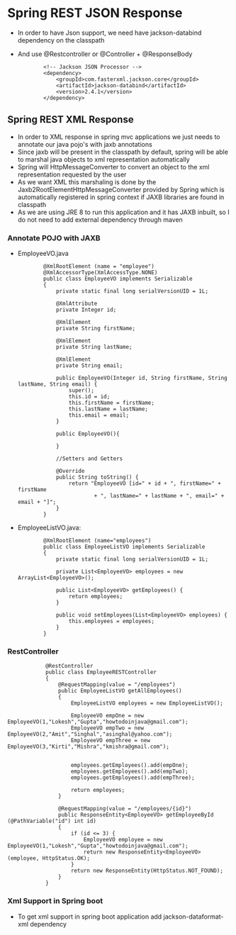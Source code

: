 # Spring REST JSON Response


-	In order to have Json support, we need have jackson-databind dependency on the classpath
-	And use @Restcontroller or @Controller + @ResponseBody


				<!-- Jackson JSON Processor -->
				<dependency>
					<groupId>com.fasterxml.jackson.core</groupId>
					<artifactId>jackson-databind</artifactId>
					<version>2.4.1</version>
				</dependency>
				
##	Spring REST XML Response

-	In order to XML response in spring mvc applications we just needs to annotate our java pojo's with jaxb annotations
-	Since jaxb will be present in the classpath by default, spring will be able to marshal java objects to xml representation automatically
-	Spring will HttpMessageConverter to convert an object to the xml representation requested by the user
-	As we want XML this marshaling is done by the Jaxb2RootElementHttpMessageConverter provided by Spring which is automatically registered in spring context if JAXB libraries are found in classpath				
-	As we are using JRE 8 to run this application and it has JAXB inbuilt, so I do not need to add external dependency through maven


### Annotate POJO with JAXB 

-	EmployeeVO.java

				@XmlRootElement (name = "employee")
				@XmlAccessorType(XmlAccessType.NONE)
				public class EmployeeVO implements Serializable
				{
					private static final long serialVersionUID = 1L;
				 
					@XmlAttribute
					private Integer id;
					 
					@XmlElement
					private String firstName;
					 
					@XmlElement
					private String lastName;
					 
					@XmlElement
					private String email;
					 
					public EmployeeVO(Integer id, String firstName, String lastName, String email) {
						super();
						this.id = id;
						this.firstName = firstName;
						this.lastName = lastName;
						this.email = email;
					}
					 
					public EmployeeVO(){
						 
					}
				 
					//Setters and Getters
				 
					@Override
					public String toString() {
						return "EmployeeVO [id=" + id + ", firstName=" + firstName
								+ ", lastName=" + lastName + ", email=" + email + "]";
					}
				}
				
-	EmployeeListVO.java:				
				
				@XmlRootElement (name="employees")
				public class EmployeeListVO implements Serializable
				{
					private static final long serialVersionUID = 1L;
					 
					private List<EmployeeVO> employees = new ArrayList<EmployeeVO>();
				 
					public List<EmployeeVO> getEmployees() {
						return employees;
					}
				 
					public void setEmployees(List<EmployeeVO> employees) {
						this.employees = employees;
					}
				}
				
###	RestController


				@RestController
				public class EmployeeRESTController
				{
					@RequestMapping(value = "/employees")
					public EmployeeListVO getAllEmployees()
					{
						EmployeeListVO employees = new EmployeeListVO();
						 
						EmployeeVO empOne = new EmployeeVO(1,"Lokesh","Gupta","howtodoinjava@gmail.com");
						EmployeeVO empTwo = new EmployeeVO(2,"Amit","Singhal","asinghal@yahoo.com");
						EmployeeVO empThree = new EmployeeVO(3,"Kirti","Mishra","kmishra@gmail.com");
						 
						 
						employees.getEmployees().add(empOne);
						employees.getEmployees().add(empTwo);
						employees.getEmployees().add(empThree);
						 
						return employees;
					}
					 
					@RequestMapping(value = "/employees/{id}")
					public ResponseEntity<EmployeeVO> getEmployeeById (@PathVariable("id") int id)
					{
						if (id <= 3) {
							EmployeeVO employee = new EmployeeVO(1,"Lokesh","Gupta","howtodoinjava@gmail.com");
							return new ResponseEntity<EmployeeVO>(employee, HttpStatus.OK);
						}
						return new ResponseEntity(HttpStatus.NOT_FOUND);
					}
				}
				
				


### Xml Support in Spring boot

-	To get xml support in spring boot application add jackson-dataformat-xml dependency